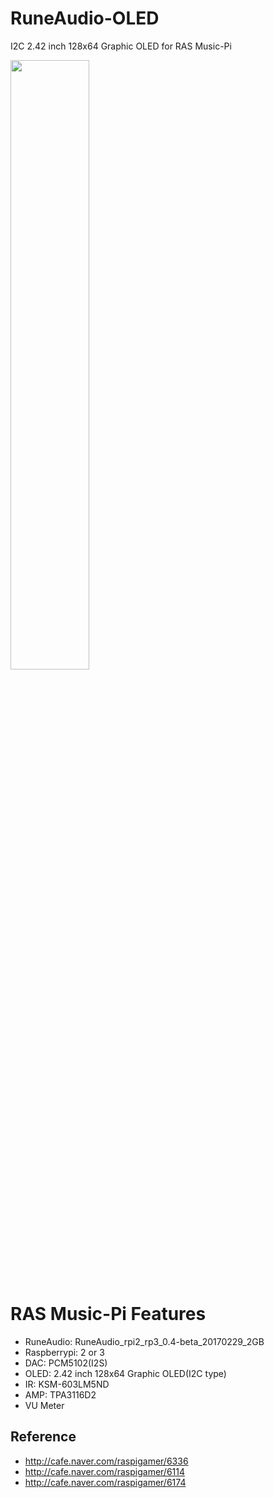 # RuneAudio-OLED
I2C 2.42 inch 128x64 Graphic OLED for RAS Music-Pi

<img src="https://github.com/zzeromin/RuneAudio-OLED/blob/master/2.42OLED.jpg" width="50%" height="50%">

# RAS Music-Pi Features
* RuneAudio: RuneAudio_rpi2_rp3_0.4-beta_20170229_2GB
* Raspberrypi: 2 or 3
* DAC: PCM5102(I2S)
* OLED: 2.42 inch 128x64 Graphic OLED(I2C type)
* IR: KSM-603LM5ND
* AMP: TPA3116D2
* VU Meter

## Reference
* http://cafe.naver.com/raspigamer/6336
* http://cafe.naver.com/raspigamer/6114
* http://cafe.naver.com/raspigamer/6174
